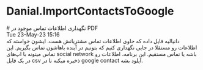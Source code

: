 # Danial.ImportContactsToGoogle

<div direction="rtl">
# نگهداری اطلاعات تماس موجود در PDF
  <br/>
  Tue 23-May-23 15:16
  <br/>
  دانیالیه فایل داده که حاوی اطلاعات تماس مشتریانش هست. ایشون خواسته که اطلاعات رو مستقلا در جایی نگهداری کنیم که بتونیم در آینده باهاشون تماس بگیریم. این تماس میتونه با اپ‌های social network باشه یا تماس مستقیم.
  این برنامه، اطلاعات رو در یک فایل csv ذخیره میکنه تا در google contact آپلود بشه.

</div>
